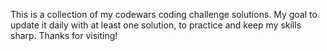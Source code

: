 This is a collection of my codewars coding challenge solutions. My goal to update it daily with at least one solution, to practice and keep my skills sharp. Thanks for visiting!   
